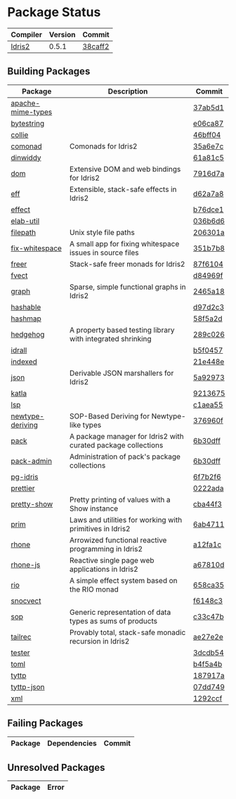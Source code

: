 # Package Status

| Compiler | Version | Commit |
| --- | --- | --- |
| [Idris2](https://github.com/idris-lang/Idris2) | 0.5.1 | [38caff2](https://github.com/idris-lang/Idris2/commit/38caff23b8b9f1fc9a7a55d73fa10fe4e7cf7b79) |

## Building Packages

| Package | Description | Commit |
| --- | --- | --- |
| [apache-mime-types](https://github.com/kbertalan/idris2-apache-mime-types) |  | [37ab5d1](https://github.com/kbertalan/idris2-apache-mime-types/commit/37ab5d1499ceb29fdbab64739da7a78559aaab5a) |
| [bytestring](https://github.com/stefan-hoeck/idris2-bytestring) |  | [e06ca87](https://github.com/stefan-hoeck/idris2-bytestring/commit/e06ca875ce5eba11bc3faa62f18ba652c0ea73a1) |
| [collie](https://github.com/ohad/collie) |  | [46bff04](https://github.com/ohad/collie/commit/46bff04a8d9a1598fec9b19f515541df16dc64ef) |
| [comonad](https://github.com/stefan-hoeck/idris2-comonad) | Comonads for Idris2 | [35a6e7c](https://github.com/stefan-hoeck/idris2-comonad/commit/35a6e7c2243e73e9c63340e532adaf3197cea3d3) |
| [dinwiddy](https://github.com/bobbbay/dinwiddy) |  | [61a81c5](https://github.com/bobbbay/dinwiddy/commit/61a81c55e48e4b7b551fb7493d623cb7659a37ce) |
| [dom](https://github.com/stefan-hoeck/idris2-dom) | Extensive DOM and web bindings for Idris2 | [7916d7a](https://github.com/stefan-hoeck/idris2-dom/commit/7916d7a744fa3ec39c4d547de659e0740c98407c) |
| [eff](https://github.com/stefan-hoeck/idris2-eff) | Extensible, stack-safe effects in Idris2 | [d62a7a8](https://github.com/stefan-hoeck/idris2-eff/commit/d62a7a8a0263beb0cfdd98681fc1d11003e07ed3) |
| [effect](https://github.com/Russoul/Idris2-Effect) |  | [b76dce1](https://github.com/Russoul/Idris2-Effect/commit/b76dce14b79a5f743243a294c3474c6f113f8e3a) |
| [elab-util](https://github.com/stefan-hoeck/idris2-elab-util) |  | [036b6d6](https://github.com/stefan-hoeck/idris2-elab-util/commit/036b6d693dffe6efb508bfa2346705d51f9d0b61) |
| [filepath](https://github.com/stefan-hoeck/idris2-filepath) | Unix style file paths | [206301a](https://github.com/stefan-hoeck/idris2-filepath/commit/206301a5666f55d9bfbe40d5ba77ad63a94e6424) |
| [fix-whitespace](https://github.com/stefan-hoeck/idris-fix-whitespace) | A small app for fixing whitespace issues in source files | [351b7b8](https://github.com/stefan-hoeck/idris-fix-whitespace/commit/351b7b8925332cc5fcb81dd7a716467bfebb34a3) |
| [freer](https://github.com/stefan-hoeck/idris2-freer) | Stack-safe freer monads for Idris2 | [87f6104](https://github.com/stefan-hoeck/idris2-freer/commit/87f6104ed438f89e0176dbc7e9ea3f57128e683d) |
| [fvect](https://github.com/mattpolzin/idris-fvect) |  | [d84969f](https://github.com/mattpolzin/idris-fvect/commit/d84969fce38ff8a10b9d261458f4d495e6e0f1ca) |
| [graph](https://github.com/stefan-hoeck/idris2-graph) | Sparse, simple functional graphs in Idris2 | [2465a18](https://github.com/stefan-hoeck/idris2-graph/commit/2465a186f7842c52bcda49f4e2a72d4805846c17) |
| [hashable](https://github.com/Z-snails/Idris2-hashable) |  | [d97d2c3](https://github.com/Z-snails/Idris2-hashable/commit/d97d2c39d9199941e2de1991224f564fc4b956dd) |
| [hashmap](https://github.com/Z-snails/idris2-hashmap) |  | [58f5a2d](https://github.com/Z-snails/idris2-hashmap/commit/58f5a2d2c0a7bb082666d6ce668ee242185a52bf) |
| [hedgehog](https://github.com/stefan-hoeck/idris2-hedgehog) | A property based testing library with integrated shrinking | [289c026](https://github.com/stefan-hoeck/idris2-hedgehog/commit/289c02636ea7a4510320077c81ec72743803a821) |
| [idrall](https://github.com/alexhumphreys/idrall) |  | [b5f0457](https://github.com/alexhumphreys/idrall/commit/b5f04575c94cc5cc006791d81f106f5492e3b8f3) |
| [indexed](https://github.com/mattpolzin/idris-indexed) |  | [21e448e](https://github.com/mattpolzin/idris-indexed/commit/21e448e4da193425336ae150bc55e015c6445415) |
| [json](https://github.com/stefan-hoeck/idris2-json) | Derivable JSON marshallers for Idris2 | [5a92973](https://github.com/stefan-hoeck/idris2-json/commit/5a92973cbeafc046c42e80abf45ee0e69ba3c480) |
| [katla](https://github.com/idris-community/katla) |  | [9213675](https://github.com/idris-community/katla/commit/9213675856413c587094e588c2758390f0020faf) |
| [lsp](https://github.com/idris-community/idris2-lsp) |  | [c1aea55](https://github.com/idris-community/idris2-lsp/commit/c1aea55483c165aad9523c6b4a0a7c67d6262765) |
| [newtype-deriving](https://github.com/MarcelineVQ/idris2-newtype-deriving) | SOP-Based Deriving for Newtype-like types | [376960f](https://github.com/MarcelineVQ/idris2-newtype-deriving/commit/376960fab2dc56740e96f496ad76d692b1f41fae) |
| [pack](https://github.com/stefan-hoeck/idris2-pack) | A package manager for Idris2 with curated package collections | [6b30dff](https://github.com/stefan-hoeck/idris2-pack/commit/6b30dff525cded34c5aec73d567873efab3da165) |
| [pack-admin](https://github.com/stefan-hoeck/idris2-pack) | Administration of pack's package collections | [6b30dff](https://github.com/stefan-hoeck/idris2-pack/commit/6b30dff525cded34c5aec73d567873efab3da165) |
| [pg-idris](https://github.com/mattpolzin/pg-idris) |  | [6f7b2f6](https://github.com/mattpolzin/pg-idris/commit/6f7b2f6c96f963e5073c39613ccd394bc2f3ace5) |
| [prettier](https://github.com/Z-snails/prettier) |  | [0222ada](https://github.com/Z-snails/prettier/commit/0222ada0be5f6abf5528c8513181f2f4ad117b4b) |
| [pretty-show](https://github.com/stefan-hoeck/idris2-pretty-show) | Pretty printing of values with a Show instance | [cba44f3](https://github.com/stefan-hoeck/idris2-pretty-show/commit/cba44f34bb9c5a3d768c75d11c84d37761cc4c74) |
| [prim](https://github.com/stefan-hoeck/idris2-prim) | Laws and utilities for working with primitives in Idris2 | [6ab4711](https://github.com/stefan-hoeck/idris2-prim/commit/6ab4711568440c90957abce5ac8d1f3f40f97392) |
| [rhone](https://github.com/stefan-hoeck/idris2-rhone) | Arrowized functional reactive programming in Idris2 | [a12fa1c](https://github.com/stefan-hoeck/idris2-rhone/commit/a12fa1c65bbfb072e0a4e76e40cd0097d3c4c2e1) |
| [rhone-js](https://github.com/stefan-hoeck/idris2-rhone-js) | Reactive single page web applications in Idris2 | [a67810d](https://github.com/stefan-hoeck/idris2-rhone-js/commit/a67810d8a60dd3b752c881f60ffdace15e480b94) |
| [rio](https://github.com/stefan-hoeck/idris2-rio) | A simple effect system based on the RIO monad | [658ca35](https://github.com/stefan-hoeck/idris2-rio/commit/658ca3522732e686f7d366e77fbc9accf7c86980) |
| [snocvect](https://github.com/mattpolzin/idris-snocvect) |  | [f6148c3](https://github.com/mattpolzin/idris-snocvect/commit/f6148c3d06c7a9989062a2425f925fc844468215) |
| [sop](https://github.com/stefan-hoeck/idris2-sop) | Generic representation of data types as sums of products | [c33c47b](https://github.com/stefan-hoeck/idris2-sop/commit/c33c47b1a526b496971928c7af36e6ad095ba40a) |
| [tailrec](https://github.com/stefan-hoeck/idris2-tailrec) | Provably total, stack-safe monadic recursion in Idris2 | [ae27e2e](https://github.com/stefan-hoeck/idris2-tailrec/commit/ae27e2ed09ef3d880801899cfc26f470f5b71332) |
| [tester](https://github.com/cuddlefishie/tester-idr) |  | [3dcdb54](https://github.com/cuddlefishie/tester-idr/commit/3dcdb54ed578a14597a17cb93c926734a9da69ca) |
| [toml](https://github.com/cuddlefishie/toml-idr) |  | [b4f5a4b](https://github.com/cuddlefishie/toml-idr/commit/b4f5a4bd874fa32f20d02311a62a1910dc48123f) |
| [tyttp](https://github.com/kbertalan/tyttp) |  | [187917a](https://github.com/kbertalan/tyttp/commit/187917ad951927132029d430e451eae489f6aa78) |
| [tyttp-json](https://github.com/kbertalan/tyttp-json) |  | [07dd749](https://github.com/kbertalan/tyttp-json/commit/07dd74984810697c2600a49502849856fa41ea83) |
| [xml](https://github.com/madman-bob/idris2-xml) |  | [1292ccf](https://github.com/madman-bob/idris2-xml/commit/1292ccfcd58c551089ef699e4560343d5c473d64) |


## Failing Packages

| Package | Dependencies | Commit |
| --- | --- | --- |


## Unresolved Packages

| Package | Error |
| --- | --- |
